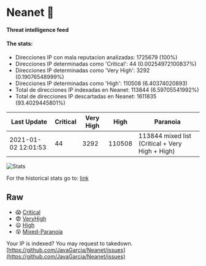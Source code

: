 # Neanet :hocho:
#### Threat intelligence feed
#### The stats:

- Direcciones IP con mala reputacion analizadas: 1725679 (100%)
- Direcciones IP determinadas como 'Critical':  44 (0.00254972100837%)
- Direcciones IP determinadas como 'Very High':  3292 (0.19076548999%)
- Direcciones IP determinadas como 'High':  110508 (6.40374020893)
- Total de direcciones IP indexadas en Neanet:  113844 (6.59705541992%)
- Total de direcciones IP descartadas en Neanet:  1611835 (93.4029445801%)

| Last Update | Critical | Very High | High | Paranoia |
| --- | --- | --- | --- | --- |
| 2021-01-02 12:01:53 | 44 | 3292 | 110508 | 113844 mixed list (Critical + Very High + High)|

![Stats](https://docs.google.com/spreadsheets/d/e/2PACX-1vSnaNMIXVabIpDJjufMlzH7poXnshF3mgd8Is1g9ytUEzVsP5my4Trn8f-xkoLLQ38xpL3HtmUexLo6/pubchart?oid=501124687&format=image)

For the historical stats go to: [link](/stats.csv)
## Raw
- :scream: [Critical](https://raw.githubusercontent.com/JavaGarcia/Neanet/master/blacklists/neanet_critical.txt)
- :fearful: [VeryHigh](https://raw.githubusercontent.com/JavaGarcia/Neanet/master/blacklists/neanet_veryHigh.txtt)
- :frowning: [High](https://raw.githubusercontent.com/JavaGarcia/Neanet/master/blacklists/neanet_high.txt)
- :dizzy_face: [Mixed-Paranoia](https://raw.githubusercontent.com/JavaGarcia/Neanet/master/blacklists/neanet_all.txt)


Your IP is indexed? You may request to takedown. [https://github.com/JavaGarcia/Neanet/issues](https://github.com/JavaGarcia/Neanet/issues)


















































































































































































































































































































































































































































































































































































































































































































































































































































































































































































































































































































































































































































































































































































































































































































































































































































































































































































































































































































































































































































































































































































































































































































































































































































































































































































































































































































































































































































































































































































































































































































































































































































































































































